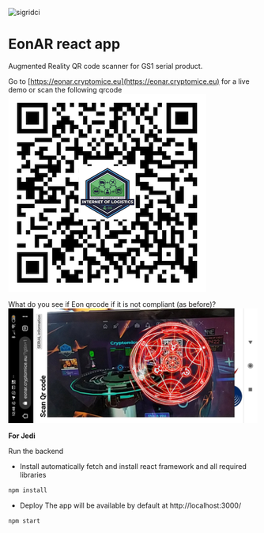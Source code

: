 ![sigridci](https://github.com/OdysseyMomentum/Cryptomice-EonAR/workflows/sigridci/badge.svg)

# EonAR react app


Augmented Reality QR code scanner for GS1 serial product.

Go to 
[https://eonar.cryptomice.eu](https://eonar.cryptomice.eu) for a live demo or scan the following qrcode
![qrcode](https://raw.githubusercontent.com/OdysseyMomentum/Cryptomice-EonAR/main/public/qr-code.png )

What do you see if Eon qrcode if it is not compliant (as before)?
![qrcode](https://raw.githubusercontent.com/OdysseyMomentum/Cryptomice-EonAR/main/public/Em3NtRhXYAAiKfQ.jpeg)

**For Jedi** 

Run the backend
- Install
automatically fetch and install react framework and all required libraries
```bash
npm install
```
- Deploy
The app will be available by default at http://localhost:3000/

```bash
npm start
```
